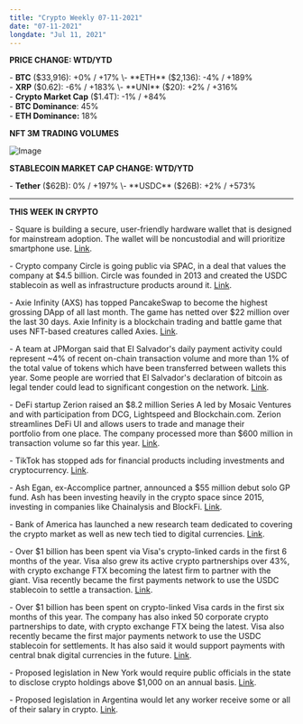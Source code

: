 ```yaml
---
title: "Crypto Weekly 07-11-2021"
date: "07-11-2021"
longdate: "Jul 11, 2021"
---
```


**PRICE CHANGE: WTD/YTD**

\- **BTC** ($33,916): +0% / +17%  
\- **ETH** ($2,136): -4% / +189%  
\- **XRP** ($0.62): -6% / +183%  
\- **UNI** ($20): +2% / +316%  
\- **Crypto Market Cap** ($1.4T): -1% / +84%   
\- **BTC Dominance**: 45%  
\- **ETH Dominance:** 18%  


**NFT 3M TRADING VOLUMES**

![Image](/images/07-11-2021-1.png)



**STABLECOIN MARKET CAP CHANGE: WTD/YTD**

\- **Tether** ($62B): 0% / +197%  
\- **USDC** ($26B): +2% / +573%



---

**THIS WEEK IN CRYPTO**

\- Square is building a secure, user-friendly hardware wallet that is designed for mainstream adoption. The wallet will be noncustodial and will prioritize smartphone use. [Link](https://bitcoinmagazine.com/business/jack-dorsey-square-bitcoin-wallet).   
  
\- Crypto company Circle is going public via SPAC, in a deal that values the company at $4.5 billion. Circle was founded in 2013 and created the USDC stablecoin as well as infrastructure products around it. [Link](https://techcrunch.com/2021/07/08/cryptocurrency-company-circle-to-go-public-in-spac-deal/).   
  
\- Axie Infinity (AXS) has topped PancakeSwap to become the highest grossing DApp of all last month. The game has netted over $22 million over the last 30 days. Axie Infinity is a blockchain trading and battle game that uses NFT-based creatures called Axies. [Link](https://bitcoinist.com/axie-infinity-axs-topples-pancakeswap-as-the-highest-grossing-dapp-but-what-is-it/).   
  
\- A team at JPMorgan said that El Salvador's daily payment activity could represent ~4% of recent on-chain transaction volume and more than 1% of the total value of tokens which have been transferred between wallets this year. Some people are worried that El Salvador's declaration of bitcoin as legal tender could lead to significant congestion on the network. [Link](https://www.bloomberg.com/news/articles/2021-07-11/jpmorgan-says-el-salvador-move-could-strain-bitcoin-blockchain).   
  
\- DeFi startup Zerion raised an $8.2 million Series A led by Mosaic Ventures and with participation from DCG, Lightspeed and Blockchain.com. Zerion streamlines DeFi UI and allows users to trade and manage their portfolio from one place. The company processed more than $600 million in transaction volume so far this year. [Link](https://techcrunch.com/2021/07/07/defi-investor-platform-zerion-raises-8-2-million-series-a/).   
  
\- TikTok has stopped ads for financial products including investments and cryptocurrency. [Link](https://news.todayq.com/news/tiktok-outlaws-cryptocurrency-promotional-ads/).   
  
\- Ash Egan, ex-Accomplice partner, announced a $55 million debut solo GP fund. Ash has been investing heavily in the crypto space since 2015, investing in companies like Chainalysis and BlockFi. [Link](https://techcrunch.com/2021/07/07/acrylic-debut-crypto-fund/).   
  
\- Bank of America has launched a new research team dedicated to covering the crypto market as well as new tech tied to digital currencies. [Link](https://www.bloomberg.com/news/articles/2021-07-08/bofa-debuts-cryptocurrencies-research-team-led-by-alkesh-shah).   
  
\- Over $1 billion has been spent via Visa's crypto-linked cards in the first 6 months of the year. Visa also grew its active crypto partnerships over 43%, with crypto exchange FTX becoming the latest firm to partner with the giant. Visa recently became the first payments network to use the USDC stablecoin to settle a transaction. [Link](https://www.theblockcrypto.com/post/110775/visas-crypto-partnerships-grow-by-43-in-four-months).   
  
\- Over $1 billion has been spent on crypto-linked Visa cards in the first six months of this year. The company has also inked 50 corporate crypto partnerships to date, with crypto exchange FTX being the latest. Visa also recently became the first major payments network to use the USDC stablecoin for settlements. It has also said it would support payments with central bnak digital currencies in the future. [Link](https://www.theblockcrypto.com/post/110775/visas-crypto-partnerships-grow-by-43-in-four-months).   
  
\- Proposed legislation in New York would require public officials in the state to disclose crypto holdings above $1,000 on an annual basis. [Link](https://www.theblockcrypto.com/linked/110696/new-york-law-crypto-disclosure).   
  
\- Proposed legislation in Argentina would let any worker receive some or all of their salary in crypto. [Link](https://cointelegraph.com/news/argentine-lawmaker-introduces-bill-for-workers-to-be-paid-in-crypto).